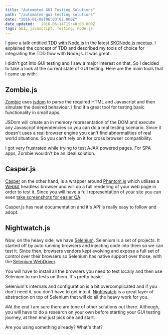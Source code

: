 ```yaml
---
title: "Automated GUI Testing Solutions"
path: "/automated-gui-testing-solutions"
date: "2016-01-08T06:03:02.000Z"
date_updated:   2016-05-14T15:40:03.000Z
tags: GUI, javascript, Testing, node.js
---
```


I gave a talk entitled [TDD with Node.js](http://slides.com/kostasbariotis/tdd-nodejs) in the ~~latest~~ [SKGNode.js meetup](https://www.meetup.com/Thessaloniki-Node-js-Meetup/). I explained the concept of TDD and described my tools of choice for integrating the TDD flow with Node.js. It was great.

I didn't got into GUI testing and I saw a major interest on that. So I decided to take a look at the current state of GUI testing. Here are the main tools that I came up with:

## Zombie.js
[Zombie](http://zombie.js.org/) uses [jsdom](https://github.com/tmpvar/jsdom) to parse the required HTML and Javascript and then simulate the desired behaviour. I find it a great tool for testing basic functionality in small apps.

JSDom will create an in memory representation of the DOM and execute any Javascript dependencies so you can do a real testing scenario. Since it doesn't uses a real browser engine you can't find abnormalities of real world situations. So you can't rely on it for cross browser compatibility.

I got very frustrated while trying to test AJAX powered pages. For SPA apps, Zombie wouldn't be an ideal solution.

## Casper.js
[Casper](http://casperjs.org/) on the other hand, is a wrapper around [Phantom.js](http://phantomjs.org/) which utilises a [Webkit](https://webkit.org/) headless browser and will do a full rendering of your web page in order to test it. Since you will have a full representation of your site you can even [take screenshots for easier QA](https://github.com/sindresorhus/pageres).

Casper.js has neat documentation and it's API is really easy to follow and adopt.

## Nightwatch.js
Now, on the heavy side, we have [Selenium](http://www.seleniumhq.org/). Selenium is a set of projects. It started off by auto running browsers and injecting code into them so we can test it. Since then, browsers vendors kept evolving and expose a full set of control over their browsers so Selenium has native support over those, with the [Selenium WebDriver](http://www.seleniumhq.org/projects/webdriver/).

You will have to install all the browsers you need to test locally and then use Selenium to run tests on them. It's pretty basic.

Selenium's internals and configuration is a bit overcomplicated and if you don't need it, you don't have to get into it. [Nightwatch](http://nightwatchjs.org/) is a great layer of abstraction on top of Selenium that will do all the heavy work for you.

#At the end
I am sure there are tone of other solutions out there. Although, you will have to do a research on your own before starting your GUI testing journey, at then end just pick one and start.

Are you using something already? What's that?
